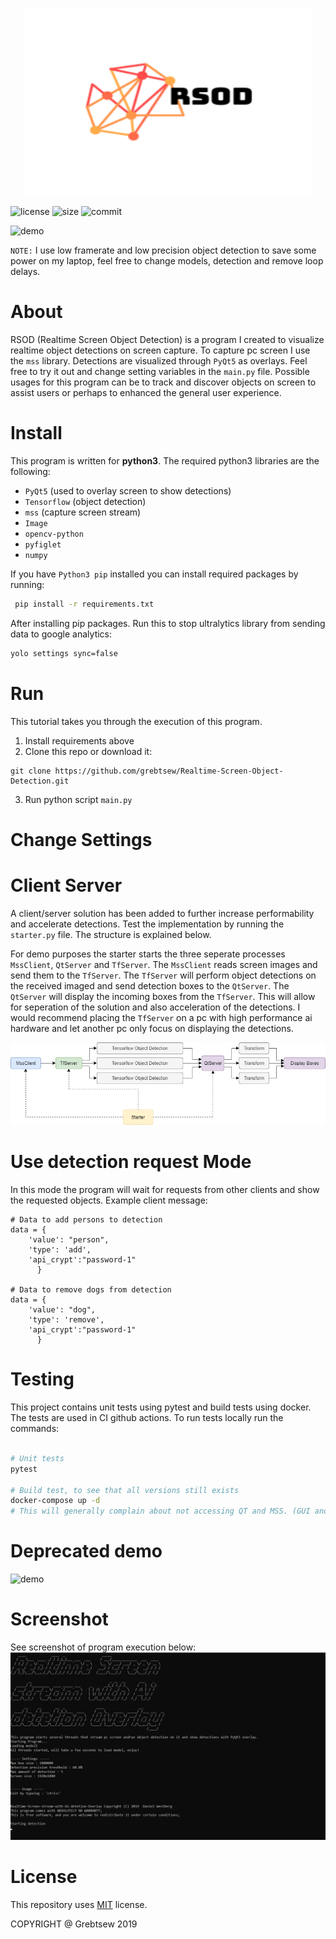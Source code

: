 

<p align="center">
  <img width="460" height="300" src="docs/logo.png">
</p>

![license](https://img.shields.io/github/license/grebtsew/Realtime-Screen-Object-Detection)
![size](https://img.shields.io/github/repo-size/grebtsew/Realtime-Screen-Object-Detection)
![commit](https://img.shields.io/github/last-commit/grebtsew/Realtime-Screen-Object-Detection)

![demo](docs/demo2.gif)

`NOTE:` I use low framerate and low precision object detection to save some
power on my laptop, feel free to change models, detection and remove loop delays.

# About
RSOD (Realtime Screen Object Detection) is a program I created to visualize
realtime object detections on screen capture. To capture pc screen I use the `mss`
library. Detections are visualized through `PyQt5` as overlays. Feel free to try it out
and change setting variables in the `main.py` file. Possible usages for this program can
be to track and discover objects on screen to assist users or perhaps to enhanced
the general user experience.

# Install
This program is written for **python3**. The required python3 libraries are the following:

* `PyQt5` (used to overlay screen to show detections)
* `Tensorflow` (object detection)
* `mss` (capture screen stream)
* `Image`
* `opencv-python`
* `pyfiglet`
* `numpy`

If you have `Python3 pip` installed you can install required packages by running:

```bash
 pip install -r requirements.txt
```

After installing pip packages. 
Run this to stop ultralytics library from sending data to google analytics:
```bash
yolo settings sync=false
```


# Run
This tutorial takes you through the execution of this program.

1. Install requirements above
2. Clone this repo or download it:
```git
git clone https://github.com/grebtsew/Realtime-Screen-Object-Detection.git
```
3. Run python script `main.py`

# Change Settings

# Client Server
A client/server solution has been added to further increase performability and accelerate detections.
Test the implementation by running the `starter.py` file. The structure is explained below.


For demo purposes the starter starts the three seperate processes `MssClient`, `QtServer` and `TfServer`.
The `MssClient` reads screen images and send them to the `TfServer`. The `TfServer` will perform
object detections on the received imaged and send detection boxes to the `QtServer`. The `QtServer`
will display the incoming boxes from the `TfServer`. This will allow for seperation of the solution
and also acceleration of the detections. I would recommend placing the `TfServer` on a pc with high performance
ai hardware and let another pc only focus on displaying the detections.

![demo](docs/client_server.png)

# Use detection request Mode
In this mode the program will wait for requests from other clients and show the requested objects.
Example client message:
```
# Data to add persons to detection
data = {
    'value': "person",
    'type': 'add',
    'api_crypt':"password-1"
      }

# Data to remove dogs from detection
data = {
    'value': "dog",
    'type': 'remove',
    'api_crypt':"password-1"
      }
```
# Testing

This project contains unit tests using pytest and build tests using docker.
The tests are used in CI github actions. To run tests locally run the commands:
```bash

# Unit tests
pytest

# Build test, to see that all versions still exists
docker-compose up -d
# This will generally complain about not accessing QT and MSS. (GUI and screen grab)
```

# Deprecated demo
![demo](docs/demo1.gif)


# Screenshot
See screenshot of program execution below:
![screenshot](docs/screenshot.png)

# License
This repository uses [MIT](LICENSE) license.


COPYRIGHT @ Grebtsew 2019
